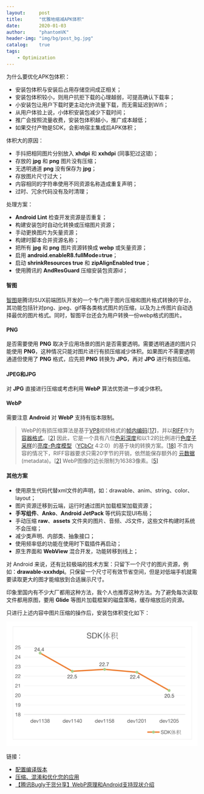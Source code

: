 ```yaml
---
layout:     post
title:      "优雅地缩减APK体积"
date:       2020-01-03
author:     "phantomVK"
header-img: "img/bg/post_bg.jpg"
catalog:    true
tags:
    - Optimization
---
```


为什么要优化APK包体积：

- 安装包体积与安装后占用存储空间成正相关；
- 安装包体积较小，则用户抗拒下载的心理越弱，可提高确认下载率；
- 小安装包让用户下载时更主动允许流量下载，而无需延迟到Wifi；
- 从用户体验上说，小体积安装包减少下载时间；
- 推广会按照流量收费，安装包体积越小，推广成本越低；
- 如果交付产物是SDK，会影响宿主集成后APK体积；

体积大的原因：

- 手抖把相同图片分别放入 __xhdpi__ 和 __xxhdpi__ (同事犯过这错)；
- 存放的 __jpg__ 和 __png__ 图片没有压缩；
- 无透明通道 __png__ 没有保存为 __jpg__；
- 存放图片尺寸过大；
- 内容相同的字符串使用不同资源名称造成重复声明；
- 过时、冗余代码没有及时清理；

处理方案：

- __Android Lint__ 检查开发资源是否重复；
- 构建安装包时自动化转换或压缩图片资源；
- 手动更换图片为矢量资源；
- 构建时脚本合并资源名称；
- 把所有 __jpg__ 和 __png__ 图片资源转换成 __webp__ 或矢量资源；
- 启用 __android.enableR8.fullMode=true__；
- 启动 __shrinkResources true__ 和 __zipAlignEnabled true__；
- 使用腾讯的 __AndResGuard__ 压缩安装包资源id；

#### 智图

[智图](https://zhitu.isux.us/)是腾讯ISUX前端团队开发的一个专门用于图片压缩和图片格式转换的平台，其功能包括针对png、jpeg、gif等各类格式图片的压缩，以及为上传图片自动选择最优的图片格式。同时，智图平台还会为用户转换一份webp格式的图片。

#### PNG

是否需要使用 __PNG__ 取决于应用场景的图片是否需要透明。需要透明通道的图片只能使用 __PNG__，这种情况只能对图片进行有损压缩减少体积。如果图片不需要透明通道但使用了 __PNG__ 格式，应先把 __PNG__ 转换为 __JPG__，再对 __JPG__ 进行有损压缩。

#### JPEG和JPG

对 __JPG__ 直接进行压缩或考虑利用 __WebP__ 算法优势进一步减少体积。

#### WebP

需要注意 __Android__ 对 __WebP__ 支持有版本限制。

> WebP的有损压缩算法是基于[VP8](https://zh.wikipedia.org/wiki/VP8)视频格式的[帧内编码](https://zh.wikipedia.org/wiki/幀內編碼)[[17\]](https://zh.wikipedia.org/wiki/WebP#cite_note-f.glaser-17)，并以[RIFF](https://zh.wikipedia.org/wiki/資源交換檔案格式)作为[容器格式](https://zh.wikipedia.org/wiki/视频文件格式)。[[2\]](https://zh.wikipedia.org/wiki/WebP#cite_note-Announcement-in-chromium-2) 因此，它是一个具有八位[色彩深度](https://zh.wikipedia.org/wiki/色彩深度)和以1:2的比例进行[色度子采样](https://zh.wikipedia.org/wiki/色度抽样)的[亮度-色度模型](https://zh.wikipedia.org/wiki/YUV)（[YCbCr](https://zh.wikipedia.org/wiki/YCbCr) 4:2:0）的基于块的转换方案。[[18\]](https://zh.wikipedia.org/wiki/WebP#cite_note-vp8-bitstream-18) 不含内容的情况下，RIFF容器要求只需20字节的开销，依然能保存额外的 [元数据](https://zh.wikipedia.org/wiki/元数据)(metadata)。[[2\]](https://zh.wikipedia.org/wiki/WebP#cite_note-Announcement-in-chromium-2) WebP图像的边长限制为16383像素。[[5\]](https://zh.wikipedia.org/wiki/WebP#cite_note-faq-5)

#### 其他方案

- 使用原生代码代替xml文件的声明，如：drawable、anim、string、color、layout；
- 图片资源迁移到云端，运行时通过图片加载框架加载资源；
- __手写组件__、__Anko__、__Android JetPack__ 等代码实现UI布局；
- 手动压缩 __raw__、__assets__ 文件夹的图片、音频、JS文件，这些文件构建时系统不会压缩；
- 减少类声明、内部类、抽象接口；
- 使用频率低的功能在使用时下载插件再启动；
- 原生界面和 __WebView__ 混合开发，功能转移到线上；

对 Android 来说，还有比较极端的技术方案：只留下一个尺寸的图片资源，例如：__drawable-xxxhdpi__。只保留一个尺寸可有效节省空间，但是对低端手机就需要读取更大的图才能缩放到合适展示尺寸。

印象里国内有不少大厂都用这种方法，我个人也推荐这种方法。为了避免每次读取文件都用原图，要用 __Glide__ 等图片加载框架的磁盘策略，缓存缩放后的资源。

只进行上述内容中图片压缩的操作后，安装包体积变化如下：

![package_size](/img/android/performance/package_size.png)

链接：

- [配置编译版本](https://developer.android.com/studio/build/index.html?hl=zh-cn#build-process)
- [压缩、混淆和优化您的应用](https://developer.android.com/studio/build/shrink-code?hl=zh-CN)
- [【腾讯Bugly干货分享】WebP原理和Android支持现状介绍](https://zhuanlan.zhihu.com/p/23648251)

